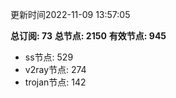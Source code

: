 更新时间2022-11-09 13:57:05

**总订阅: 73**
**总节点: 2150**
**有效节点: 945**
- ss节点: 529
- v2ray节点: 274
- trojan节点: 142
